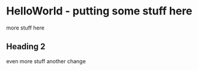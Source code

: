 # HelloWorld  - putting some stuff here
more stuff here
## Heading 2
even more stuff
another change
